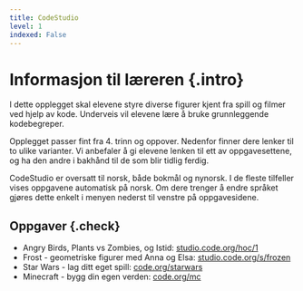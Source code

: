 ```yaml
---
title: CodeStudio
level: 1
indexed: False
---
```


# Informasjon til læreren {.intro}

I dette opplegget skal elevene styre diverse figurer kjent fra spill
og filmer ved hjelp av kode. Underveis vil elevene lære å bruke
grunnleggende kodebegreper.

Opplegget passer fint fra 4. trinn og oppover. Nedenfor finner dere
lenker til to ulike varianter. Vi anbefaler å gi elevene lenken til
ett av oppgavesettene, og ha den andre i bakhånd til de som blir
tidlig ferdig.

CodeStudio er oversatt til norsk, både bokmål og nynorsk. I de fleste
tilfeller vises oppgavene automatisk på norsk. Om dere trenger å endre
språket gjøres dette enkelt i menyen nederst til venstre på
oppgavesidene.

## Oppgaver {.check}

+ Angry Birds, Plants vs Zombies, og Istid: [studio.code.org/hoc/1](https://studio.code.org/hoc/1)
+ Frost - geometriske figurer med Anna og Elsa: [studio.code.org/s/frozen](https://studio.code.org/s/frozen)
+ Star Wars - lag ditt eget spill: [code.org/starwars](https://code.org/starwars)
+ Minecraft - bygg din egen verden: [code.org/mc](https://code.org/mc)